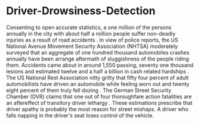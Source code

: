 # Driver-Drowsiness-Detection
Consenting to open accurate statistics, a one million of the persons annually in the 
city with about half a million people suffer non-deadly injuries as a result of road 
accidents . In view of police reports, the US National Avenue Movement Security 
Association (NHTSA) moderately surveyed that an aggregate of one hundred 
thousand automobiles crashes annually have been arrange aftermath of sluggishness 
of the people riding them. Accidents came about in around 1,550 passing, seventy one 
thousand lesions and estimated twelve and a half a billion in cash related hardships 
. The US National Rest Association nitty gritty that fifty four percent of adult 
automobilists have driven an automobile while feeling worn out and twenty eight 
percent of them truly fell dozing . The German Street Security Chamber (DVR) 
claims that one out of four thoroughfare action fatalities are an aftereffect of transitory 
driver lethargy . These estimations prescribe that driver apathy is probably the 
most reason for street mishaps. A driver who falls napping in the driver's seat loses 
control of the vehicle. 
